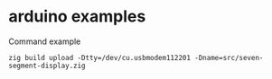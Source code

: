 # arduino examples

Command example

```shell
zig build upload -Dtty=/dev/cu.usbmodem112201 -Dname=src/seven-segment-display.zig
```
